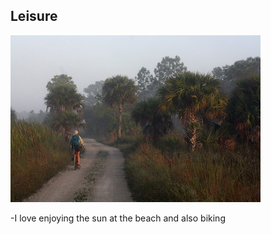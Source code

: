 ## Leisure

![Big Cypress National Preserve's photo = Biking](Big_Cypress_National_Preserve's_photo.jpg)

-I love enjoying the sun at the beach and also biking